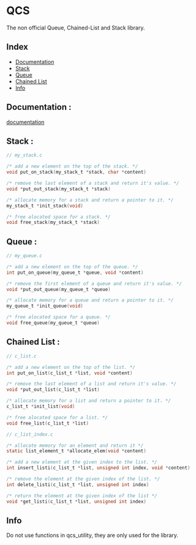 # QCS
The non official Queue, Chained-List and Stack library.

## Index
* [Documentation](#documentation)
* [Stack](#stack)
* [Queue](#queue)
* [Chained List](#chained-list)
* [Info](#info)

## Documentation :
[documentation](https://openclassrooms.com/fr/courses/19980-apprenez-a-programmer-en-c/19868-les-piles-et-les-files)

## Stack :
```c
// my_stack.c
```
```c
/* add a new element on the top of the stack. */
void put_on_stack(my_stack_t *stack, char *content)
```
```c
/* remove the last element of a stack and return it's value. */
void *put_out_stack(my_stack_t *stack)
```
```c
/* allocate memory for a stack and return a pointer to it. */
my_stack_t *init_stack(void)
```
```c
/* free alocated space for a stack. */
void free_stack(my_stack_t *stack)
```

## Queue :
```c
// my_queue.c
```
```c
/* add a new element on the top of the queue. */
int put_on_queue(my_queue_t *queue, void *content)
```
```c
/* remove the first element of a queue and return it's value. */
void *put_out_queue(my_queue_t *queue)
```
```c
/* allocate memory for a queue and return a pointer to it. */
my_queue_t *init_queue(void)
```
```c
/* free alocated space for a queue. */
void free_queue(my_queue_t *queue)
```

## Chained List :
```c
// c_list.c
```
```c
/* add a new element on the top of the list. */
int put_on_list(c_list_t *list, void *content)
```
```c
/* remove the last element of a list and return it's value. */
void *put_out_list(c_list_t *list)
```
```c
/* allocate memory for a list and return a pointer to it. */
c_list_t *init_list(void)
```
```c
/* free alocated space for a list. */
void free_list(c_list_t *list)
```
```c
// c_list_index.c
```
```c
/* allocate memory for an element and return it */
static list_element_t *allocate_elem(void *content)
```
```c
/* add a new element at the given index to the list. */
int insert_listi(c_list_t *list, unsigned int index, void *content)
```
```c
/* remove the element at the given index of the list. */
int delete_listi(c_list_t *list, unsigned int index)
```
```c
/* return the element at the given index of the list */
void *get_listi(c_list_t *list, unsigned int index)
```

## Info
Do not use functions in qcs_utility, they are only used for the library.
